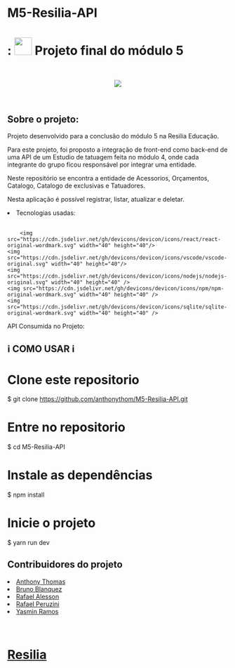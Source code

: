 # M5-Resilia-API
 
# <h1> : <img src="https://cdn.jsdelivr.net/gh/devicons/devicon/icons/react/react-original-wordmark.svg" width="40" height="40"/> Projeto final do módulo 5 </h1>

<br>
<p align="center">
<img src="http://img.shields.io/static/v1?label=STATUS&message=FINALIZADO&color=GREEN&style=for-the-badge"/>
</p>
<br>

<h2>Sobre o projeto:</h2>
<p> Projeto desenvolvido para a conclusão do módulo 5 na Resilia Educação.

Para este projeto, foi proposto a integração de front-end como back-end de uma API de um Estudio de tatuagem feita no módulo 4, onde cada integrante do grupo ficou responsável por integrar uma entidade.

Neste repositório se encontra a entidade de Acessorios, Orçamentos, Catalogo, Catalogo de exclusivas e Tatuadores.

Nesta aplicação é possível registrar, listar, atualizar e deletar. </p>

<li> Tecnologias usadas:</li><br>
<p>
	
        <img src="https://cdn.jsdelivr.net/gh/devicons/devicon/icons/react/react-original-wordmark.svg" width="40" height="40"/>
	<img src="https://cdn.jsdelivr.net/gh/devicons/devicon/icons/vscode/vscode-original.svg" width="40" height="40"/>
	<img src="https://cdn.jsdelivr.net/gh/devicons/devicon/icons/nodejs/nodejs-original.svg" width="40" height="40" />
	<img src="https://cdn.jsdelivr.net/gh/devicons/devicon/icons/npm/npm-original-wordmark.svg" width="40" height="40" />
	<img src="https://cdn.jsdelivr.net/gh/devicons/devicon/icons/sqlite/sqlite-original-wordmark.svg" width="40" height="40" />
</p>

 API Consumida no Projeto:
<h2>ℹ️ COMO USAR ℹ️</h2>



# Clone este repositorio
$ git clone https://github.com/anthonythom/M5-Resilia-API.git

# Entre no repositorio
$ cd M5-Resilia-API

# Instale as dependências
$ npm install

# Inicie o projeto 
$ yarn run dev


	
<h2>Contribuidores do projeto</h2>
<li><a href="https://github.com/anthonythom">Anthony Thomas</a></li>
<li><a href="https://github.com/BrunoBlanquez">Bruno Blanquez</a></li>
<li><a href="https://github.com/Rafalesson">Rafael Alesson</a></li>
<li><a href="https://github.com/Peruzini">Rafael Peruzini</a></li>
<li><a href="https://github.com/YasminRamos">Yasmin Ramos</a></li>
<br><br>

# <p> <a href="https://www.resilia.com.br/">Resilia</a> </p>
